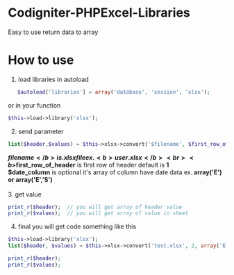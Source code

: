 # Codigniter-PHPExcel-Libraries
Easy to use return data to array

<h1>How to use</h1>

1. load libraries in autoload
```php
   $autoload['libraries'] = array('database', 'session', 'xlsx');
```
or in your function 
```php
$this->load->library('xlsx');
```
2. send parameter
```php
list($header,$values) = $this->xlsx->convert('$filename', $first_row_of_header, $date_column);
```
<b>$filename</b> is .xlsx file ex. <b>user.xlsx</b> <br>
<b>$first_row_of_header</b> is first row of header default is <b>1</b> <br>
<b>$date_column</b> is optional it's array of column have date data ex.<b> array('E') or array('E','S') </b><br><br>
3. get value
```php
print_r($header);  // you will get array of header value 
print_r($values);  // you will get array of value in sheet
```
4. final you will get code something like this
```php
$this->load->library('xlsx'); 
list($header, $values) = $this->xlsx->convert('test.xlsx', 2, array('E','S')); 

print_r($header); 
print_r($values); 
```
